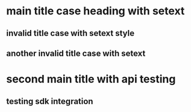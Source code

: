 main title case heading with setext
=================================

invalid title case with setext style
---

another invalid title case with setext
---

second main title with api testing
==================================

testing sdk integration
---
